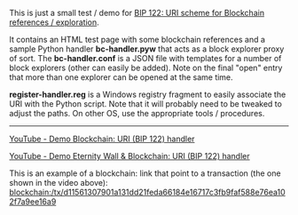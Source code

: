 This is just a small test / demo for [BIP 122: URI scheme for Blockchain references / exploration](https://github.com/bitcoin/bips/blob/master/bip-0122.mediawiki).

It contains an HTML test page with some blockchain references and a sample Python handler **bc-handler.pyw** that acts as a block explorer proxy of sort. The **bc-handler.conf** is a JSON file with templates for a number of block explorers (other can easily be added). Note on the final "open" entry that more than one explorer can be opened at the same time.

**register-handler.reg** is a Windows registry fragment to easily associate the URI with the Python script. Note that it will probably need to be tweaked to adjust the paths. On other OS, use the appropriate tools / procedures.

----

[YouTube - Demo Blockchain: URI (BIP 122) handler](https://www.youtube.com/watch?v=7wwVnQn7rj8)

[YouTube - Demo Eternity Wall & Blockchain: URI (BIP 122) handler ](https://www.youtube.com/watch?v=lMbxnP_xj04)

This is an example of a blockchain: link that point to a transaction (the one shown in the video above): [blockchain:/tx/d11561307901a131dd21feda66184e16717c3fb9faf588e76ea102f7a9ee16a9](blockchain:/tx/d11561307901a131dd21feda66184e16717c3fb9faf588e76ea102f7a9ee16a9)
